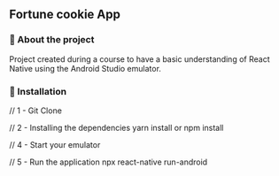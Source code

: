 ## Fortune cookie App

### 🍪 About the project
Project created during a course to have a basic understanding of React Native using the Android Studio emulator.

### 🏃 Installation
// 1 - Git Clone

// 2 - Installing the dependencies
yarn install or npm install

// 4 - Start your emulator

// 5 - Run the application
npx react-native run-android
